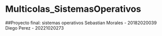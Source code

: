 # Multicolas_SistemasOperativos
##Proyecto final: sistemas operativos  Sebastian Morales - 20182020039  Diego Perez - 20221020273
